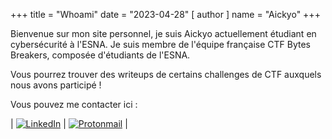 +++
title = "Whoami"
date = "2023-04-28"
[ author ]
  name = "Aickyo"
+++

Bienvenue sur mon site personnel, je suis Aickyo actuellement étudiant en cybersécurité à l'ESNA. 
Je suis membre de l'équipe française CTF Bytes Breakers, composée d'étudiants de l'ESNA.

Vous pourrez trouver des writeups de certains challenges de CTF auxquels nous avons participé ! 

Vous pouvez me contacter ici :

 | [![LinkedIn](https://img.shields.io/badge/ProtonMail-8B89CC?style=for-the-badge&logo=protonmail&logoColor=white)](mailto:aickyo@proton.me) |  [![Protonmail](https://img.shields.io/badge/linkedin-%230077B5.svg?style=for-the-badge&logo=linkedin&logoColor=white)](https://fr.linkedin.com/in/valentin-tanguy-202035172) |



